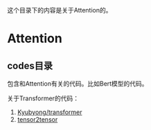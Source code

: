 这个目录下的内容是关于Attention的。

# Attention

## codes目录

包含和Attention有关的代码。比如Bert模型的代码。

关于Transformer的代码：

1. [Kyubyong/transformer](https://github.com/Kyubyong/transformer)
2. [tensor2tensor](https://github.com/tensorflow/tensor2tensor)
